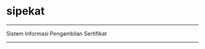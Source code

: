 # sipekat
*******************************************
Sistem Informasi Pengambilan Sertifikat
*******************************************